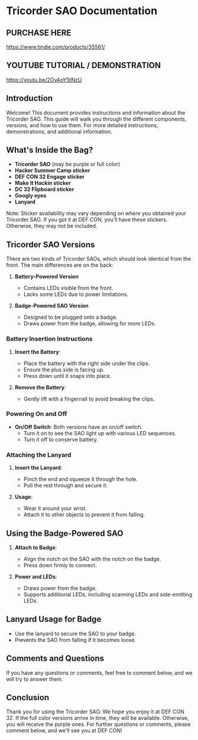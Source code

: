 # Tricorder SAO Documentation

## PURCHASE HERE
https://www.tindie.com/products/35561/

## YOUTUBE TUTORIAL / DEMONSTRATION
https://youtu.be/2OyAoY5tNzU

## Introduction

Welcome! This document provides instructions and information about the Tricorder SAO. This guide will walk you through the different components, versions, and how to use them. For more detailed instructions, demonstrations, and additional information.

## What's Inside the Bag?

- **Tricorder SAO** (may be purple or full color)
- **Hacker Summer Camp sticker**
- **DEF CON 32 Engage sticker**
- **Make It Hackin sticker**
- **DC 32 Flipboard sticker**
- **Googly eyes**
- **Lanyard**

Note: Sticker availability may vary depending on where you obtained your Tricorder SAO. If you got it at DEF CON, you'll have these stickers. Otherwise, they may not be included.

## Tricorder SAO Versions

There are two kinds of Tricorder SAOs, which should look identical from the front. The main differences are on the back:

1. **Battery-Powered Version**
   - Contains LEDs visible from the front.
   - Lacks some LEDs due to power limitations.
   
2. **Badge-Powered SAO Version**
   - Designed to be plugged onto a badge.
   - Draws power from the badge, allowing for more LEDs.

### Battery Insertion Instructions

1. **Insert the Battery**:
    - Place the battery with the right side under the clips.
    - Ensure the plus side is facing up.
    - Press down until it snaps into place.

2. **Remove the Battery**:
    - Gently lift with a fingernail to avoid breaking the clips.

### Powering On and Off

- **On/Off Switch**: Both versions have an on/off switch.
    - Turn it on to see the SAO light up with various LED sequences.
    - Turn it off to conserve battery.

### Attaching the Lanyard

1. **Insert the Lanyard**:
    - Pinch the end and squeeze it through the hole.
    - Pull the rest through and secure it.

2. **Usage**:
    - Wear it around your wrist.
    - Attach it to other objects to prevent it from falling.

## Using the Badge-Powered SAO

1. **Attach to Badge**:
    - Align the notch on the SAO with the notch on the badge.
    - Press down firmly to connect.

2. **Power and LEDs**:
    - Draws power from the badge.
    - Supports additional LEDs, including scanning LEDs and side-emitting LEDs.

## Lanyard Usage for Badge

- Use the lanyard to secure the SAO to your badge.
- Prevents the SAO from falling if it becomes loose.

## Comments and Questions

If you have any questions or comments, feel free to comment below, and we will try to answer them.

## Conclusion

Thank you for using the Tricorder SAO. We hope you enjoy it at DEF CON 32. If the full color versions arrive in time, they will be available. Otherwise, you will receive the purple ones. For further questions or comments, please comment below, and we'll see you at DEF CON!

